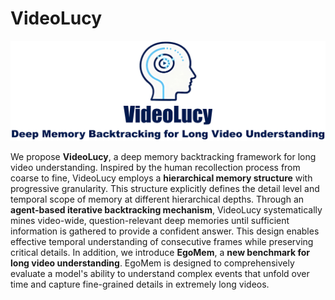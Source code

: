 # VideoLucy
<div align="center"><img src="Figures/github_logo.png" width="900"></div>

We propose **VideoLucy**, a deep memory backtracking framework for long video understanding. Inspired by the human recollection process from coarse to fine, VideoLucy employs a **hierarchical memory structure** with progressive granularity. This structure explicitly defines the detail level and temporal scope of memory at different hierarchical depths. Through an **agent-based iterative backtracking mechanism**, VideoLucy systematically mines video-wide, question-relevant deep memories until sufficient information is gathered to provide a confident answer. This design enables effective temporal understanding of consecutive frames while preserving critical details. In addition, we introduce **EgoMem**, a **new benchmark for long video understanding**. EgoMem is designed to comprehensively evaluate a model's ability to understand complex events that unfold over time and capture fine-grained details in extremely long videos.
